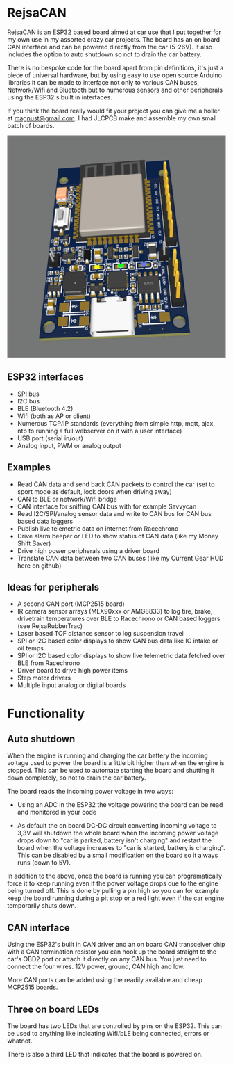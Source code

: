 # RejsaCAN

RejsaCAN is an ESP32 based board aimed at car use that I put together for my own use in my assorted crazy car projects. The board has an on board CAN interface and can be powered directly from the car (5-26V). It also includes the option to auto shutdown so not to drain the car battery.

There is no bespoke code for the board apart from pin definitions, it's just a piece of universal hardware, but by using easy to use open source Arduino libraries it can be made to interface not only to various CAN buses, Network/Wifi and Bluetooth but to numerous sensors and other peripherals using the ESP32's built in interfaces.

If you think the board really would fit your project you can give me a holler at magnust@gmail.com. I had JLCPCB make and assemble my own small batch of boards.

<!--img src=pics/3dcad.png align=right width=38%-->
<img src=pics/3dcad.png>

## ESP32 interfaces

- SPI bus
- I2C bus
- BLE (Bluetooth 4.2)
- Wifi (both as AP or client)
- Numerous TCP/IP standards (everything from simple http, mqtt, ajax, ntp to running a full webserver on it with a user interface)
- USB port (serial in/out)
- Analog input, PWM or analog output

## Examples

- Read CAN data and send back CAN packets to control the car (set to sport mode as default, lock doors when driving away)
- CAN to BLE or network/Wifi bridge
- CAN interface for sniffing CAN bus with for example Savvycan
- Read I2C/SPI/analog sensor data and write to CAN bus for CAN bus based data loggers
- Publish live telemetric data on internet from Racechrono
- Drive alarm beeper or LED to show status of CAN data (like my Money Shift Saver)
- Drive high power peripherals using a driver board
- Translate CAN data between two CAN buses (like my Current Gear HUD here on github)

## Ideas for peripherals

- A second CAN port (MCP2515 board)
- IR camera sensor arrays (MLX90xxx or AMG8833) to log tire, brake, drivetrain temperatures over BLE to Racechrono or CAN based loggers (see RejsaRubberTrac)
- Laser based TOF distance sensor to log suspension travel
- SPI or I2C based color displays to show CAN bus data like IC intake or oil temps
- SPI or I2C based color displays to show live telemetric data fetched over BLE from Racechrono
- Driver board to drive high power items
- Step motor drivers
- Multiple input analog or digital boards

# Functionality

## Auto shutdown

When the engine is running and charging the car battery the incoming voltage used to power the board is a little bit higher than when the engine is stopped. This can be used to automate starting the board and shutting it down completely, so not to drain the car battery.

The board reads the incoming power voltage in two ways:

- Using an ADC in the ESP32 the voltage powering the board can be read and monitored in your code

- As default the on board DC-DC circuit converting incoming voltage to 3,3V will shutdown the whole board when the incoming power voltage drops down to "car is parked, battery isn't charging" and restart the board when the voltage increases to "car is started, battery is charging". This can be disabled by a small modification on the board so it always runs (down to 5V).

In addition to the above, once the board is running you can programatically force it to keep running even if the power voltage drops due to the engine being turned off. This is done by pulling a pin high so you can for example keep the board running during a pit stop or a red light even if the car engine temporarily shuts down.

## CAN interface

Using the ESP32's built in CAN driver and an on board CAN transceiver chip with a CAN termination resistor you can hook up the board straight to the car's OBD2 port or attach it directly on any CAN bus. You just need to connect the four wires. 12V power, ground, CAN high and low.

More CAN ports can be added using the readily available and cheap MCP2515 boards.

## Three on board LEDs  

The board has two LEDs that are controlled by pins on the ESP32. This can be used to anything like indicating Wifi/bLE being connected, errors or whatnot. 

There is also a third LED that indicates that the board is powered on.

#

